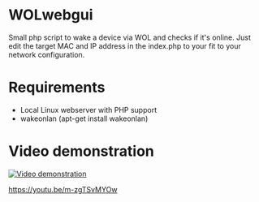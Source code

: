 # WOLwebgui

Small php script to wake a device via WOL and checks if it's online.
Just edit the target MAC and IP address in the index.php to your fit to your network configuration.

# Requirements
- Local Linux webserver with PHP support
- wakeonlan (apt-get install wakeonlan)

# Video demonstration

[![Video demonstration](https://i.ytimg.com/vi/m-zgTSvMYOw/0.jpg)](https://www.youtube.com/watch?v=m-zgTSvMYOw "Video demonstration")

https://youtu.be/m-zgTSvMYOw
